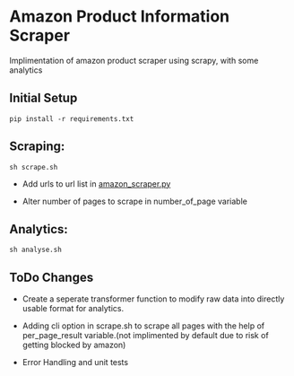 # Amazon Product Information Scraper
Implimentation of amazon product scraper using scrapy, with some analytics

## Initial Setup

```
pip install -r requirements.txt

```

## Scraping:

```
sh scrape.sh

```

* Add urls to url list in [amazon_scraper.py](https://github.com/Bearbobs/amazon-product-scraper/blob/main/amazon_scraper/spiders/amazon_scraper.py) 

* Alter number of pages to scrape in number_of_page variable 

 ## Analytics:
 
 ```
 sh analyse.sh
 
 ```
 
## ToDo Changes

* Create a seperate transformer function to modify raw data into directly usable format for analytics.

* Adding cli option in scrape.sh to scrape all pages with the help of per_page_result variable.(not implimented by default due to risk of getting blocked by amazon)

* Error Handling and unit tests

